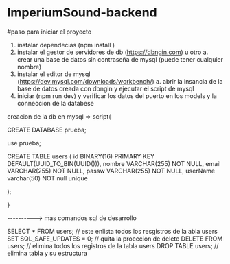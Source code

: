 # ImperiumSound-backend

#paso para iniciar el proyecto
1. instalar dependecias (npm install )
2. instalar el gestor de servidores de db (https://dbngin.com) u otro 
   a. crear una base de datos sin contraseña de mysql (puede tener cualquier nombre)
3. instalar el editor de mysql (https://dev.mysql.com/downloads/workbench/)
   a. abrir la insancia de la base de datos creada con dbngin y ejecutar el script de mysql 
4. iniciar (npm run dev) y verificar los datos del puerto en los models y la conneccion de la databese


creacion de la db en mysql => script{

CREATE DATABASE prueba;

use prueba;


CREATE TABLE users (
id BINARY(16) PRIMARY KEY DEFAULT(UUID_TO_BIN(UUID())),
nombre 	VARCHAR(255) NOT NULL,
email VARCHAR(255) NOT NULL,
passw VARCHAR(255) NOT NULL,
userName varchar(50) NOT null unique


);

}



----------> mas comandos sql de desarrollo

SELECT * FROM users; // este enlista todos los resgistros de la abla users
SET SQL_SAFE_UPDATES = 0; // quita la proeccion de delete 
DELETE FROM users; // elimina todos los registros de la tabla users
DROP TABLE users; // elimina tabla y su estructura
